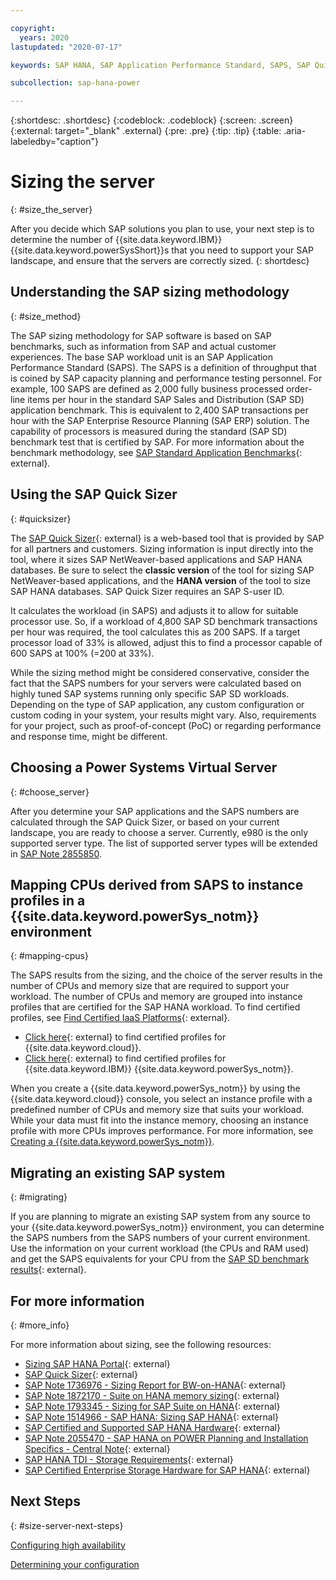 ```yaml
---

copyright:
  years: 2020
lastupdated: "2020-07-17"

keywords: SAP HANA, SAP Application Performance Standard, SAPS, SAP Quick Sizer

subcollection: sap-hana-power

---
```


{:shortdesc: .shortdesc}
{:codeblock: .codeblock}
{:screen: .screen}
{:external: target="_blank" .external}
{:pre: .pre}
{:tip: .tip}
{:table: .aria-labeledby="caption"}


# Sizing the server
{: #size_the_server}

After you decide which SAP solutions you plan to use, your next step is to determine the number of {{site.data.keyword.IBM}} {{site.data.keyword.powerSysShort}}s that you need to support your SAP landscape, and ensure that the servers are correctly sized.
{: shortdesc}

## Understanding the SAP sizing methodology
{: #size_method}

The SAP sizing methodology for SAP software is based on SAP benchmarks, such as information from SAP and actual customer experiences. The base SAP workload unit is an SAP Application Performance Standard (SAPS). The SAPS is a definition of throughput that is coined by SAP capacity planning and performance testing personnel. For example, 100 SAPS are defined as 2,000 fully business processed order-line items per hour in the standard SAP Sales and Distribution (SAP SD) application benchmark. This is equivalent to 2,400 SAP transactions per hour with the SAP Enterprise Resource Planning (SAP ERP) solution. The capability of processors is measured during the standard (SAP SD) benchmark test that is certified by SAP. For more information about the benchmark methodology, see [SAP Standard Application Benchmarks](https://www.sap.com/about/benchmark.html){: external}.

## Using the SAP Quick Sizer
{: #quicksizer}

The [SAP Quick Sizer](https://www.sap.com/about/benchmark/sizing.quick-sizer.html#quick-sizer=){: external} is a web-based tool that is provided by SAP for all partners and customers. Sizing information is input directly into the tool, where it sizes SAP NetWeaver-based applications and SAP HANA databases. Be sure to select the **classic version** of the tool for sizing SAP NetWeaver-based applications, and the **HANA version** of the tool to size SAP HANA databases. SAP Quick Sizer requires an SAP S-user ID.

It calculates the workload (in SAPS) and adjusts it to allow for suitable processor use. So, if a workload of 4,800 SAP SD benchmark transactions per hour was required, the tool calculates this as 200 SAPS. If a target processor load of 33% is allowed, adjust this to find a processor capable of 600 SAPS at 100% (=200 at 33%).

While the sizing method might be considered conservative, consider the fact that the SAPS numbers for your servers were calculated based on highly tuned SAP systems running only specific SAP SD workloads. Depending on the type of SAP application, any custom configuration or custom coding in your system, your results might vary. Also, requirements for your project, such as proof-of-concept (PoC) or regarding performance and response time, might be different.

## Choosing a Power Systems Virtual Server
{: #choose_server}

After you determine your SAP applications and the SAPS numbers are calculated through the SAP Quick Sizer, or based on your current landscape, you are ready to choose a server. Currently, e980 is the only supported server type. The list of supported server types will be extended in [SAP Note 2855850](https://launchpad.support.sap.com/#/notes/2855850).

## Mapping CPUs derived from SAPS to instance profiles in a {{site.data.keyword.powerSys_notm}} environment
{: #mapping-cpus}

The SAPS results from the sizing, and the choice of the server results in the number of CPUs and memory size that are required to support your workload. The number of CPUs and memory are grouped into instance profiles that are certified for the SAP HANA workload. To find certified profiles, see [Find Certified IaaS Platforms](https://www.sap.com/dmc/exp/2014-09-02-hana-hardware/enEN/iaas.html){: external}.

* [Click here](https://www.sap.com/dmc/exp/2014-09-02-hana-hardware/enEN/iaas.html#categories=IBM%20Cloud){: external} to find certified profiles for {{site.data.keyword.cloud}}.
* [Click here](https://www.sap.com/dmc/exp/2014-09-02-hana-hardware/enEN/power-systems.html){: external} to find certified profiles for {{site.data.keyword.IBM}} {{site.data.keyword.powerSys_notm}}. 

When you create a {{site.data.keyword.powerSys_notm}} by using the {{site.data.keyword.cloud}} console, you select an instance profile with a predefined number of CPUs and memory size that suits your workload. While your data must fit into the instance memory, choosing an instance profile with more CPUs improves performance. For more information, see [Creating a {{site.data.keyword.powerSys_notm}}](/docs/power-iaas?topic=power-iaas-creating-power-virtual-server).


## Migrating an existing SAP system
{: #migrating}

If you are planning to migrate an existing SAP system from any source to your {{site.data.keyword.powerSys_notm}} environment, you can determine the SAPS numbers from the SAPS numbers of your current environment. Use the information on your current workload (the CPUs and RAM used) and get the SAPS equivalents for your CPU from the [SAP SD benchmark results](https://www.sap.com/about/benchmark.html){: external}.

## For more information
{: #more_info}

For more information about sizing, see the following resources:

* [Sizing SAP HANA Portal](https://help.sap.com/viewer/eb3777d5495d46c5b2fa773206bbfb46/2.0.02/en-US/d4a122a7bb57101493e3f5ca08e6b039.html){: external}
* [SAP Quick Sizer](http://service.sap.com/quicksizer){: external}
* [SAP Note 1736976 - Sizing Report for BW-on-HANA](https://service.sap.com/sap/support/notes/1736976){: external}
* [SAP Note 1872170 - Suite on HANA memory sizing](https://service.sap.com/sap/support/notes/1872170){: external}
* [SAP Note 1793345 - Sizing for SAP Suite on HANA](http://service.sap.com/sap/support/notes/1793345){: external}
* [SAP Note 1514966 - SAP HANA: Sizing SAP HANA](https://service.sap.com/sap/support/notes/1514966){: external}
* [SAP Certified and Supported SAP HANA Hardware](https://www.sap.com/dmc/exp/2014-09-02-hana-hardware/enEN/index.html){: external}
* [SAP Note 2055470 - SAP HANA on POWER Planning and Installation Specifics - Central Note](https://service.sap.com/sap/support/notes/2055470){: external}
* [SAP HANA TDI - Storage Requirements](http://go.sap.com/documents/2015/03/74cdb554-5a7c-0010-82c7-eda71af511fa.html){: external}
* [SAP Certified Enterprise Storage Hardware for SAP HANA](https://www.sap.com/dmc/exp/2014-09-02-hana-hardware/enEN/enterprise-storage.html){: external}


## Next Steps
{: #size-server-next-steps}

[Configuring high availability](/docs/sap-hana-power?topic=sap-hana-power-ha_config)

[Determining your configuration](/docs/sap-hana-power?topic=sap-hana-power-determine_configuration)

